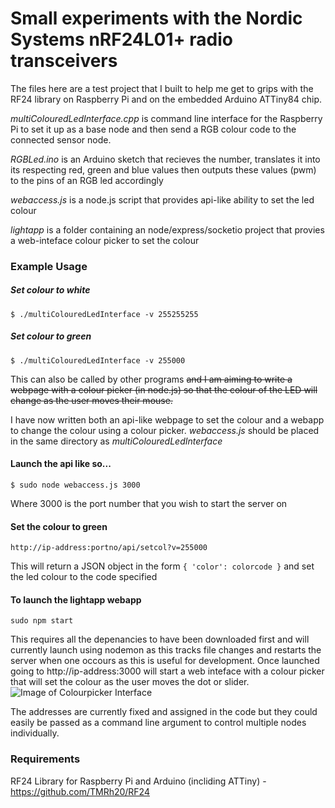 # Small experiments with the Nordic Systems nRF24L01+ radio transceivers 

The files here are a test project that I built to help me get to grips with the RF24 library on Raspberry Pi and on the embedded Arduino ATTiny84 chip.

_multiColouredLedInterface.cpp_ is command line interface for the Raspberry Pi to set it up as a base node and then send a RGB colour code to the connected sensor node. 

_RGBLed.ino_ is an Arduino sketch that recieves the number, translates it into its respecting red, green and blue values then outputs these values (pwm) to the pins of an RGB led accordingly

_webaccess.js_ is a node.js script that provides api-like ability to set the led colour 

_lightapp_ is a folder containing an node/express/socketio project that provies a web-inteface colour picker to set the colour

### Example Usage

##### Set colour to white
```
$ ./multiColouredLedInterface -v 255255255
```
##### Set colour to green
``` 
$ ./multiColouredLedInterface -v 255000
```
This can also be called by other programs ~~and I am aiming to write a webpage with a colour picker (in node.js) so that the colour of the LED will change as the user moves their mouse.~~

I have now written both an api-like webpage to set the colour and a webapp to change the colour using a colour picker. _webaccess.js_ should be placed in the same directory as _multiColouredLedInterface_

#### Launch the api like so...
```
$ sudo node webaccess.js 3000
```
Where 3000 is the port number that you wish to start the server on

#### Set the colour to green
```
http://ip-address:portno/api/setcol?v=255000
```
This will return a JSON object in the form `{ 'color': colorcode }` and set the led colour to the code specified 

#### To launch the lightapp webapp 
```
sudo npm start
```
This requires all the depenancies to have been downloaded first and will currently launch using nodemon as this tracks file changes and restarts the server when one occours as this is useful for development. Once launched going to http://ip-address:3000 will start a web inteface with a colour picker that will set the colour as the user moves the dot or slider. 
![Image of Colourpicker Interface](https://lh5.googleusercontent.com/ZtZqSmOSsllx2LwcODq9_54vqZ-YDaNLPadjhh6olJvixJXIuV_L8wl_QTHCJmRAWDK8iWEOC8bHr5U=w1896-h859)


The addresses are currently fixed and assigned in the code but they could easily be passed as a command line argument to control multiple nodes individually. 

### Requirements
RF24 Library for Raspberry Pi and Arduino (incliding ATTiny) - https://github.com/TMRh20/RF24
